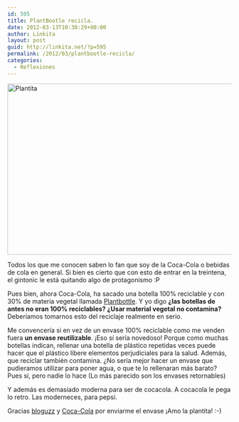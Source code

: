 ```yaml
---
id: 595
title: PlantBootle recicla.
date: 2012-03-13T10:30:29+00:00
author: Linkita
layout: post
guid: http://linkita.net/?p=595
permalink: /2012/03/plantbootle-recicla/
categories:
  - Reflexiones
---
```

<img class="alignnone size-full wp-image-616" title="Plantita" src="http://linkita.net/wp-content/uploads/2012/03/c02ca0e66cf511e1abb01231381b65e3_7.jpg" alt="Plantita" width="601" height="384" />

Todos los que me conocen saben lo fan que soy de la Coca-Cola o bebidas de cola en general. Si bien es cierto que con esto de entrar en la treintena, el gintonic le está quitando algo de protagonismo :P

Pues bien, ahora Coca-Cola, ha sacado una botella 100% reciclable y con 30% de materia vegetal llamada [Plantbottle](http://blog.cocacola.es/sabias-que/las-nuevas-botellas-de-coca-cola-100-reciclables). Y yo digo **¿las botellas de antes no eran 100% reciclables? ¿Usar material vegetal no contamina?** Deberíamos tomarnos esto del reciclaje realmente en serio.

Me convencería si en vez de un envase 100% reciclable como me venden fuera **un envase reutilizable**. ¡Eso sí sería novedoso! Porque como muchas botellas indican, rellenar una botella de plástico repetidas veces puede hacer que el plástico libere elementos perjudiciales para la salud. Además, que reciclar también contamina. ¿No sería mejor hacer un envase que pudieramos utilizar para poner agua, o que te lo rellenaran más barato? Pues sí, pero nadie lo hace (Lo más parecido son los envases retornables)

Y además es demasiado moderna para ser de cocacola. A cocacola le pega lo retro. Las moderneces, para pepsi.

Gracias [bloguzz](http://www.bloguzz.com/ "http://www.bloguzz.com/") y [Coca-Cola](http://www.cocacola.es/ "http://www.cocacola.es/") por enviarme el envase ¡Amo la plantita! :-)